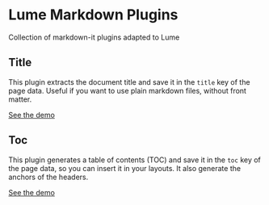 # Lume Markdown Plugins

Collection of markdown-it plugins adapted to Lume

## Title

This plugin extracts the document title and save it in the `title` key of the
page data. Useful if you want to use plain markdown files, without front matter.

[See the demo](title/demo/)

## Toc

This plugin generates a table of contents (TOC) and save it in the `toc` key of
the page data, so you can insert it in your layouts. It also generate the
anchors of the headers.

[See the demo](toc/demo/)
